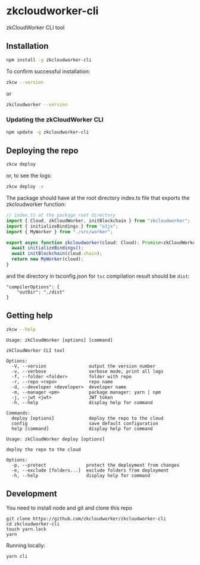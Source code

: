 # zkcloudworker-cli

zkCloudWorker CLI tool

## Installation

```sh
npm install -g zkcloudworker-cli
```

To confirm successful installation:

```sh
zkcw --version
```

or

```sh
zkcloudworker --version
```

### Updating the zkCloudWorker CLI

```sh
npm update -g zkcloudworker-cli
```

## Deploying the repo

```sh
zkcw deploy
```

or, to see the logs:

```sh
zkcw deploy -v
```

The package should have at the root directory index.ts file that exports the zkcloudworker function:

```typescript
// index.ts at the package root directory
import { Cloud, zkCloudWorker, initBlockchain } from "zkcloudworker";
import { initializeBindings } from "o1js";
import { MyWorker } from "./src/worker";

export async function zkcloudworker(cloud: Cloud): Promise<zkCloudWorker> {
  await initializeBindings();
  await initBlockchain(cloud.chain);
  return new MyWorker(cloud);
}
```

and the directory in tsconfig.json for `tsc` compilation result should be `dist`:

```
"compilerOptions": {
    "outDir": "./dist"
}
```

## Getting help

```sh
zkcw --help
```

```
Usage: zkCloudWorker [options] [command]

zkCloudWorker CLI tool

Options:
  -V, --version                output the version number
  -v, --verbose                verbose mode, print all logs
  -f, --folder <folder>        folder with repo
  -r, --repo <repo>            repo name
  -d, --developer <developer>  developer name
  -m, --manager <pm>           package manager: yarn | npm
  -j, --jwt <jwt>              JWT token
  -h, --help                   display help for command

Commands:
  deploy [options]             deploy the repo to the cloud
  config                       save default configuration
  help [command]               display help for command
```

```
Usage: zkCloudWorker deploy [options]

deploy the repo to the cloud

Options:
  -p, --protect               protect the deployment from changes
  -e, --exclude [folders...]  exclude folders from deployment
  -h, --help                  display help for command
```

## Development

You need to install node and git
and clone this repo

```
git clone https://github.com/zkcloudworker/zkcloudworker-cli
cd zkcloudworker-cli
touch yarn.lock
yarn
```

Running locally:

```
yarn cli
```
